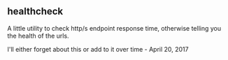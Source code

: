 healthcheck
------
A little utility to check http/s endpoint response time, otherwise telling you the health of the urls.

I'll either forget about this or add to it over time - April 20, 2017